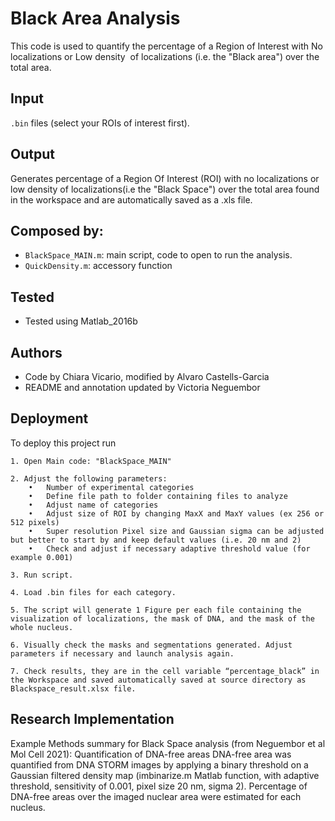
# Black Area Analysis 

This code is used to quantify the percentage of a Region of Interest with No localizations or Low density  of localizations (i.e. the "Black area") over the total area. 



## Input

`.bin` files (select your ROIs of interest first). 
## Output 
Generates percentage of a Region Of Interest (ROI) with no localizations or low density of localizations(i.e the "Black Space") over the total area found in the workspace and are automatically saved as a .xls file. 
## Composed by:
- `BlackSpace_MAIN.m`: main script, code to open to run the analysis.
- `QuickDensity.m`: accessory function
  
## Tested
- Tested using Matlab_2016b

  
## Authors
- Code by Chiara Vicario, modified by Alvaro Castells-Garcia
- README and annotation updated by Victoria Neguembor 

  
## Deployment

To deploy this project run

```
1. Open Main code: "BlackSpace_MAIN"

2. Adjust the following parameters: 
	•	Number of experimental categories
	•	Define file path to folder containing files to analyze
	•	Adjust name of categories
	•	Adjust size of ROI by changing MaxX and MaxY values (ex 256 or 512 pixels)
	•	Super resolution Pixel size and Gaussian sigma can be adjusted but better to start by and keep default values (i.e. 20 nm and 2)
	•	Check and adjust if necessary adaptive threshold value (for example 0.001) 

3. Run script.

4. Load .bin files for each category.

5. The script will generate 1 Figure per each file containing the visualization of localizations, the mask of DNA, and the mask of the whole nucleus.

6. Visually check the masks and segmentations generated. Adjust parameters if necessary and launch analysis again.

7. Check results, they are in the cell variable “percentage_black” in the Workspace and saved automatically saved at source directory as Blackspace_result.xlsx file.   

```
## Research Implementation
Example Methods summary for Black Space analysis (from Neguembor et al Mol Cell 2021): 
Quantification of DNA-free areas DNA-free area was quantified from DNA STORM images by applying a binary threshold on a Gaussian filtered density map (imbinarize.m Matlab function, with adaptive threshold, sensitivity of 0.001, pixel size 20 nm, sigma 2). Percentage of DNA-free areas over the imaged nuclear area were estimated for each nucleus.



  
